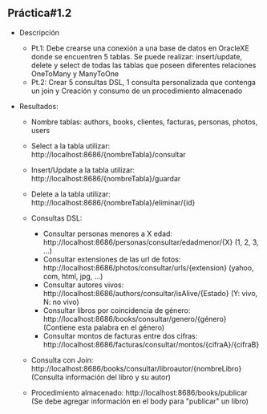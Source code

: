 ## Práctica#1.2
- Descripción
  - Pt.1: Debe crearse una conexión a una base de datos en OracleXE donde se encuentren 5 tablas. Se puede realizar: insert/update, delete y select de todas las tablas que poseen diferentes relaciones OneToMany y ManyToOne
  - Pt.2: Crear 5 consultas DSL, 1 consulta personalizada que contenga un join y Creación y consumo de un procedimiento almacenado

- Resultados:
  - Nombre tablas: authors, books, clientes, facturas, personas, photos, users
  - Select a la tabla utilizar: http://localhost:8686/{nombreTabla}/consultar
  - Insert/Update a la tabla utilizar: http://localhost:8686/{nombreTabla}/guardar
  - Delete a la tabla utilizar: http://localhost:8686/{nombreTabla}/eliminar/{id}
  
  - Consultas DSL:
    - Consultar personas menores a X edad: http://localhost:8686/personas/consultar/edadmenor/{X} (1, 2, 3, ...)
    - Consultar extensiones de las url de fotos: http://localhost:8686/photos/consultar/urls/{extension} (yahoo, com, html, jpg, ...)
    - Consultar autores vivos: http://localhost:8686/authors/consultar/isAlive/{Estado} (Y: vivo, N: no vivo)
    - Consultar libros por coincidencia de género: http://localhost:8686/books/consultar/genero/{género} (Contiene esta palabra en el género)
    - Consultar montos de facturas entre dos cifras: http://localhost:8686/facturas/consultar/montos/{cifraA}/{cifraB}
  - Consulta con Join: http://localhost:8686/books/consultar/libroautor/{nombreLibro} (Consulta información del libro y su autor)
  - Procedimiento almacenado: http://localhost:8686/books/publicar (Se debe agregar información en el body para "publicar" un libro)

